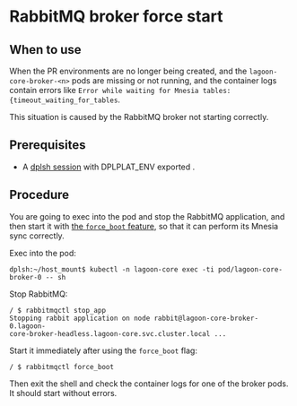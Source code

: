 # RabbitMQ broker force start

## When to use

When the PR environments are no longer being created, and the
`lagoon-core-broker-<n>` pods are missing or not running, and the container logs
contain errors like `Error while waiting for Mnesia tables:
{timeout_waiting_for_tables`.

This situation is caused by the RabbitMQ broker not starting correctly.

## Prerequisites

* A [dplsh session](using-dplsh.md) with DPLPLAT_ENV exported .

## Procedure

You are going to exec into the pod and stop the RabbitMQ application, and then
start it with [the `force_boot`
feature](https://www.rabbitmq.com/rabbitmqctl.8.html#force_boot), so that it can
perform its Mnesia sync correctly.

Exec into the pod:

```shell
dplsh:~/host_mount$ kubectl -n lagoon-core exec -ti pod/lagoon-core-broker-0 -- sh
```

Stop RabbitMQ:

```shell
/ $ rabbitmqctl stop_app
Stopping rabbit application on node rabbit@lagoon-core-broker-0.lagoon-
core-broker-headless.lagoon-core.svc.cluster.local ...
```

Start it immediately after using the `force_boot` flag:

```shell
/ $ rabbitmqctl force_boot
```

Then exit the shell and check the container logs for one of the broker pods. It
should start without errors.
